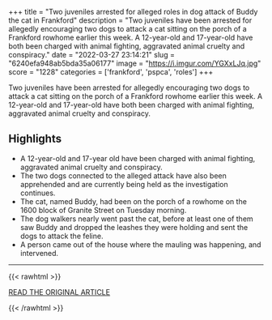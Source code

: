 +++
title = "Two juveniles arrested for alleged roles in dog attack of Buddy the cat in Frankford"
description = "Two juveniles have been arrested for allegedly encouraging two dogs to attack a cat sitting on the porch of a Frankford rowhome earlier this week. A 12-year-old and 17-year-old have both been charged with animal fighting, aggravated animal cruelty and conspiracy."
date = "2022-03-27 23:14:21"
slug = "6240efa948ab5bda35a06177"
image = "https://i.imgur.com/YGXxLJq.jpg"
score = "1228"
categories = ['frankford', 'pspca', 'roles']
+++

Two juveniles have been arrested for allegedly encouraging two dogs to attack a cat sitting on the porch of a Frankford rowhome earlier this week. A 12-year-old and 17-year-old have both been charged with animal fighting, aggravated animal cruelty and conspiracy.

## Highlights

- A 12-year-old and 17-year old have been charged with animal fighting, aggravated animal cruelty and conspiracy.
- The two dogs connected to the alleged attack have also been apprehended and are currently being held as the investigation continues.
- The cat, named Buddy, had been on the porch of a rowhome on the 1600 block of Granite Street on Tuesday morning.
- The dog walkers nearly went past the cat, before at least one of them saw Buddy and dropped the leashes they were holding and sent the dogs to attack the feline.
- A person came out of the house where the mauling was happening, and intervened.

---

{{< rawhtml >}}
  <p class="article-category">
    <a target="_blank" href="https://www.phillyvoice.com/juveniles-arrested-dog-attack-buddy-cat-frankford-pennsylvania-spca/">READ THE ORIGINAL ARTICLE</a>
  </p>
{{< /rawhtml >}}
